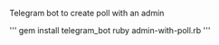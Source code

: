 Telegram bot to create poll with an admin

'''
gem install telegram_bot
ruby admin-with-poll.rb
'''

